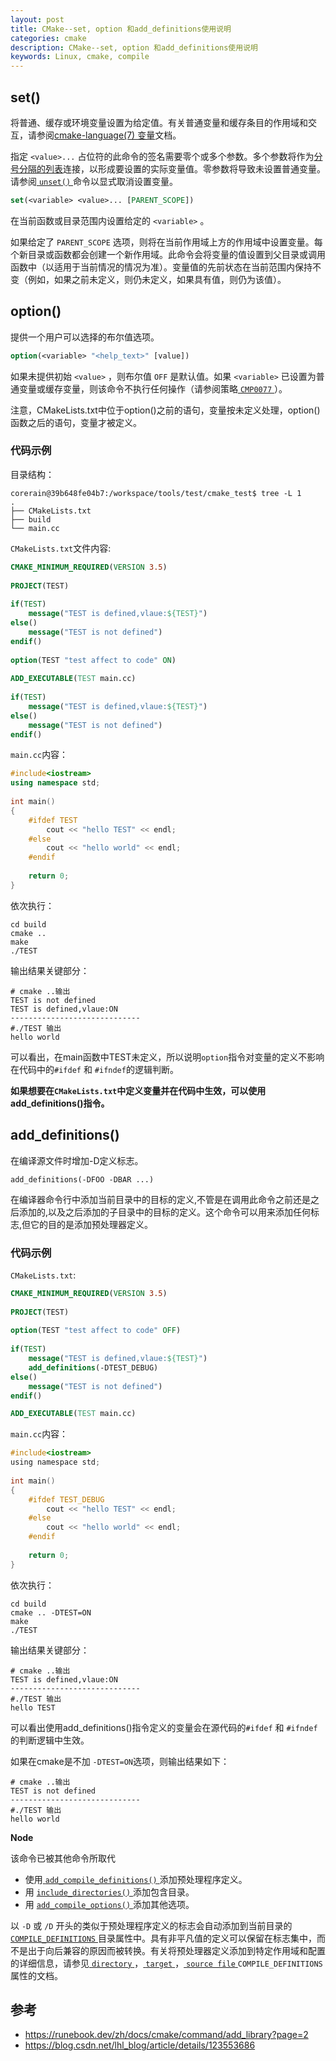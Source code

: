 ```yaml
---
layout: post
title: CMake--set, option 和add_definitions使用说明
categories: cmake
description: CMake--set, option 和add_definitions使用说明
keywords: Linux, cmake, compile
---
```


## set() 

将普通、缓存或环境变量设置为给定值。有关普通变量和缓存条目的作用域和交互，请参阅[cmake-language(7) 变量](https://runebook.dev/zh/docs/manual/cmake-language.7?page=2#cmake-language-variables)文档。

指定 `<value>...` 占位符的此命令的签名需要零个或多个参数。多个参数将作为[分号分隔的列表](https://runebook.dev/zh/docs/manual/cmake-language.7?page=2#cmake-language-lists)连接，以形成要设置的实际变量值。零参数将导致未设置普通变量。请参阅[ `unset()` ](https://runebook.dev/zh/docs/cmake/command/unset#command:unset)命令以显式取消设置变量。

```cmake
set(<variable> <value>... [PARENT_SCOPE])
```

在当前函数或目录范围内设置给定的 `<variable>` 。

如果给定了 `PARENT_SCOPE` 选项，则将在当前作用域上方的作用域中设置变量。每个新目录或函数都会创建一个新作用域。此命令会将变量的值设置到父目录或调用函数中（以适用于当前情况的情况为准）。变量值的先前状态在当前范围内保持不变（例如，如果之前未定义，则仍未定义，如果具有值，则仍为该值）。



## option()

提供一个用户可以选择的布尔值选项。

```cmake
option(<variable> "<help_text>" [value])
```

如果未提供初始 `<value>` ，则布尔值 `OFF` 是默认值。如果 `<variable>` 已设置为普通变量或缓存变量，则该命令不执行任何操作（请参阅策略[ `CMP0077` ](https://runebook.dev/zh/docs/cmake/policy/cmp0077#policy:CMP0077)）。

注意，CMakeLists.txt中位于option()之前的语句，变量按未定义处理，option()函数之后的语句，变量才被定义。

### 代码示例

目录结构：

```shell
corerain@39b648fe04b7:/workspace/tools/test/cmake_test$ tree -L 1
.
├── CMakeLists.txt
├── build
└── main.cc
```

`CMakeLists.txt`文件内容:

```cmake
CMAKE_MINIMUM_REQUIRED(VERSION 3.5)
 
PROJECT(TEST)
 
if(TEST)
	message("TEST is defined,vlaue:${TEST}")
else()
	message("TEST is not defined")
endif()
 
option(TEST "test affect to code" ON) 
 
ADD_EXECUTABLE(TEST main.cc)
 
if(TEST)
	message("TEST is defined,vlaue:${TEST}")
else()
	message("TEST is not defined")
endif()

```

`main.cc`内容：

```c++
#include<iostream>
using namespace std;
 
int main()
{
	#ifdef TEST
		cout << "hello TEST" << endl;
	#else
		cout << "hello world" << endl;
	#endif
	
	return 0;
}
```

依次执行：

```shell
cd build 
cmake ..
make 
./TEST
```

输出结果关键部分：

```shell
# cmake ..输出
TEST is not defined
TEST is defined,vlaue:ON
-----------------------------
#./TEST 输出
hello world
```

可以看出，在main函数中TEST未定义，所以说明`option`指令对变量的定义不影响在代码中的`#ifdef` 和 `#ifndef`的逻辑判断。

**如果想要在`CMakeLists.txt`中定义变量并在代码中生效，可以使用add_definitions()指令。**



## add_definitions()

在编译源文件时增加-D定义标志。

```shell
add_definitions(-DFOO -DBAR ...)
```

在编译器命令行中添加当前目录中的目标的定义,不管是在调用此命令之前还是之后添加的,以及之后添加的子目录中的目标的定义。这个命令可以用来添加任何标志,但它的目的是添加预处理器定义。

### 代码示例

`CMakeLists.txt`:

```cmake
CMAKE_MINIMUM_REQUIRED(VERSION 3.5)
 
PROJECT(TEST)
 
option(TEST "test affect to code" OFF) 
 
if(TEST)
	message("TEST is defined,vlaue:${TEST}")
	add_definitions(-DTEST_DEBUG)
else()
	message("TEST is not defined")
endif()

ADD_EXECUTABLE(TEST main.cc)
```

`main.cc`内容：

```c
#include<iostream>
using namespace std;
 
int main()
{
	#ifdef TEST_DEBUG
		cout << "hello TEST" << endl;
	#else
		cout << "hello world" << endl;
	#endif
	
	return 0;
}
```

依次执行：

```
cd build 
cmake .. -DTEST=ON
make 
./TEST
```

输出结果关键部分：

```shell
# cmake ..输出
TEST is defined,vlaue:ON
-----------------------------
#./TEST 输出
hello TEST
```

可以看出使用add_definitions()指令定义的变量会在源代码的`#ifdef` 和 `#ifndef`的判断逻辑中生效。

如果在cmake是不加 `-DTEST=ON`选项，则输出结果如下：

```shell
# cmake ..输出
TEST is not defined
-----------------------------
#./TEST 输出
hello world
```





**Node**

该命令已被其他命令所取代

- 使用[ `add_compile_definitions()` ](https://runebook.dev/zh/docs/cmake/command/add_compile_definitions#command:add_compile_definitions)添加预处理程序定义。
- 用 [`include_directories()` ](https://runebook.dev/zh/docs/cmake/command/include_directories#command:include_directories)添加包含目录。
- 用 [`add_compile_options()` ](https://runebook.dev/zh/docs/cmake/command/add_compile_options#command:add_compile_options)添加其他选项。

以 `-D` 或 `/D` 开头的类似于预处理程序定义的标志会自动添加到当前目录的[ `COMPILE_DEFINITIONS` ](https://runebook.dev/zh/docs/cmake/prop_dir/compile_definitions#prop_dir:COMPILE_DEFINITIONS)目录属性中。具有非平凡值的定义可以保留在标志集中，而不是出于向后兼容的原因而被转换。有关将预处理器定义添加到特定作用域和配置的详细信息，请参见[ `directory` ](https://runebook.dev/zh/docs/cmake/prop_dir/compile_definitions#prop_dir:COMPILE_DEFINITIONS)，[ `target` ](https://runebook.dev/zh/docs/cmake/prop_tgt/compile_definitions#prop_tgt:COMPILE_DEFINITIONS)，[ `source file` ](https://runebook.dev/zh/docs/cmake/prop_sf/compile_definitions#prop_sf:COMPILE_DEFINITIONS)`COMPILE_DEFINITIONS` 属性的文档。

## 参考

- https://runebook.dev/zh/docs/cmake/command/add_library?page=2
- https://blog.csdn.net/lhl_blog/article/details/123553686
